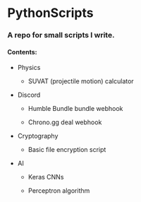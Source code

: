 # PythonScripts

### A repo for small scripts I write.



#### Contents:

- Physics

  - SUVAT (projectile motion) calculator

- Discord

  - Humble Bundle bundle webhook

  - Chrono.gg deal webhook

- Cryptography

  - Basic file encryption script

- AI

  - Keras CNNs

  - Perceptron algorithm

